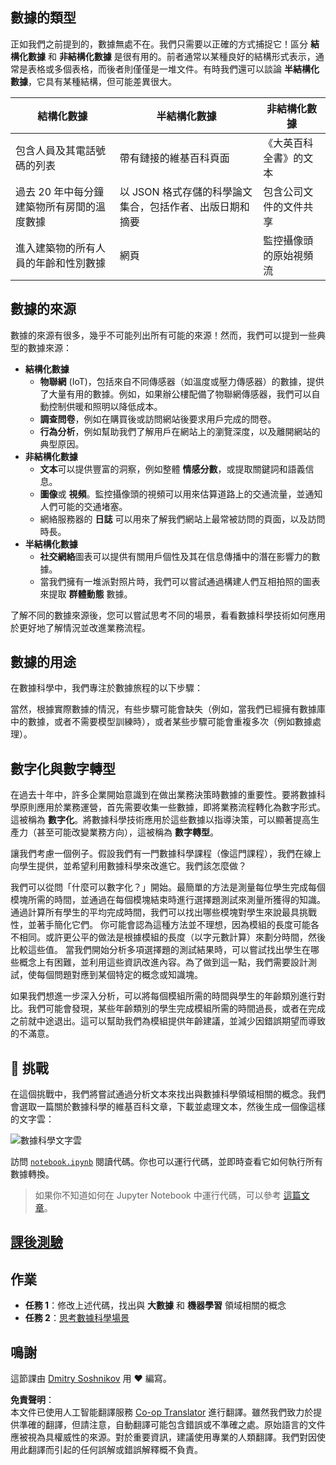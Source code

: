 <!--
CO_OP_TRANSLATOR_METADATA:
{
  "original_hash": "2583a9894af7123b2fcae3376b14c035",
  "translation_date": "2025-08-24T12:34:34+00:00",
  "source_file": "1-Introduction/01-defining-data-science/README.md",
  "language_code": "hk"
}
-->
## 數據的類型

正如我們之前提到的，數據無處不在。我們只需要以正確的方式捕捉它！區分 **結構化數據** 和 **非結構化數據** 是很有用的。前者通常以某種良好的結構形式表示，通常是表格或多個表格，而後者則僅僅是一堆文件。有時我們還可以談論 **半結構化數據**，它具有某種結構，但可能差異很大。

| 結構化數據                                                                   | 半結構化數據                                                                                  | 非結構化數據                            |
| ---------------------------------------------------------------------------- | ---------------------------------------------------------------------------------------------- | --------------------------------------- |
| 包含人員及其電話號碼的列表                                                   | 帶有鏈接的維基百科頁面                                                                         | 《大英百科全書》的文本                  |
| 過去 20 年中每分鐘建築物所有房間的溫度數據                                   | 以 JSON 格式存儲的科學論文集合，包括作者、出版日期和摘要                                       | 包含公司文件的文件共享                  |
| 進入建築物的所有人員的年齡和性別數據                                        | 網頁                                                                                          | 監控攝像頭的原始視頻流                  |

## 數據的來源

數據的來源有很多，幾乎不可能列出所有可能的來源！然而，我們可以提到一些典型的數據來源：

* **結構化數據**
  - **物聯網** (IoT)，包括來自不同傳感器（如溫度或壓力傳感器）的數據，提供了大量有用的數據。例如，如果辦公樓配備了物聯網傳感器，我們可以自動控制供暖和照明以降低成本。
  - **調查問卷**，例如在購買後或訪問網站後要求用戶完成的問卷。
  - **行為分析**，例如幫助我們了解用戶在網站上的瀏覽深度，以及離開網站的典型原因。
* **非結構化數據**
  - **文本**可以提供豐富的洞察，例如整體 **情感分數**，或提取關鍵詞和語義信息。
  - **圖像**或 **視頻**。監控攝像頭的視頻可以用來估算道路上的交通流量，並通知人們可能的交通堵塞。
  - 網絡服務器的 **日誌** 可以用來了解我們網站上最常被訪問的頁面，以及訪問時長。
* **半結構化數據**
  - **社交網絡**圖表可以提供有關用戶個性及其在信息傳播中的潛在影響力的數據。
  - 當我們擁有一堆派對照片時，我們可以嘗試通過構建人們互相拍照的圖表來提取 **群體動態** 數據。

了解不同的數據來源後，您可以嘗試思考不同的場景，看看數據科學技術如何應用於更好地了解情況並改進業務流程。

## 數據的用途

在數據科學中，我們專注於數據旅程的以下步驟：

當然，根據實際數據的情況，有些步驟可能會缺失（例如，當我們已經擁有數據庫中的數據，或者不需要模型訓練時），或者某些步驟可能會重複多次（例如數據處理）。

## 數字化與數字轉型

在過去十年中，許多企業開始意識到在做出業務決策時數據的重要性。要將數據科學原則應用於業務運營，首先需要收集一些數據，即將業務流程轉化為數字形式。這被稱為 **數字化**。將數據科學技術應用於這些數據以指導決策，可以顯著提高生產力（甚至可能改變業務方向），這被稱為 **數字轉型**。

讓我們考慮一個例子。假設我們有一門數據科學課程（像這門課程），我們在線上向學生提供，並希望利用數據科學來改進它。我們該怎麼做？

我們可以從問「什麼可以數字化？」開始。最簡單的方法是測量每位學生完成每個模塊所需的時間，並通過在每個模塊結束時進行選擇題測試來測量所獲得的知識。通過計算所有學生的平均完成時間，我們可以找出哪些模塊對學生來說最具挑戰性，並著手簡化它們。
你可能會認為這種方法並不理想，因為模組的長度可能各不相同。或許更公平的做法是根據模組的長度（以字元數計算）來劃分時間，然後比較這些值。
當我們開始分析多項選擇題的測試結果時，可以嘗試找出學生在哪些概念上有困難，並利用這些資訊改進內容。為了做到這一點，我們需要設計測試，使每個問題對應到某個特定的概念或知識塊。

如果我們想進一步深入分析，可以將每個模組所需的時間與學生的年齡類別進行對比。我們可能會發現，某些年齡類別的學生完成模組所需的時間過長，或者在完成之前就中途退出。這可以幫助我們為模組提供年齡建議，並減少因錯誤期望而導致的不滿意。

## 🚀 挑戰

在這個挑戰中，我們將嘗試通過分析文本來找出與數據科學領域相關的概念。我們會選取一篇關於數據科學的維基百科文章，下載並處理文本，然後生成一個像這樣的文字雲：

![數據科學文字雲](../../../../1-Introduction/01-defining-data-science/images/ds_wordcloud.png)

訪問 [`notebook.ipynb`](../../../../../../../../../1-Introduction/01-defining-data-science/notebook.ipynb ':ignore') 閱讀代碼。你也可以運行代碼，並即時查看它如何執行所有數據轉換。

> 如果你不知道如何在 Jupyter Notebook 中運行代碼，可以參考 [這篇文章](https://soshnikov.com/education/how-to-execute-notebooks-from-github/)。

## [課後測驗](https://purple-hill-04aebfb03.1.azurestaticapps.net/quiz/1)

## 作業

* **任務 1**：修改上述代碼，找出與 **大數據** 和 **機器學習** 領域相關的概念
* **任務 2**：[思考數據科學場景](assignment.md)

## 鳴謝

這節課由 [Dmitry Soshnikov](http://soshnikov.com) 用 ♥️ 編寫。

**免責聲明**：  
本文件已使用人工智能翻譯服務 [Co-op Translator](https://github.com/Azure/co-op-translator) 進行翻譯。雖然我們致力於提供準確的翻譯，但請注意，自動翻譯可能包含錯誤或不準確之處。原始語言的文件應被視為具權威性的來源。對於重要資訊，建議使用專業的人類翻譯。我們對因使用此翻譯而引起的任何誤解或錯誤解釋概不負責。
